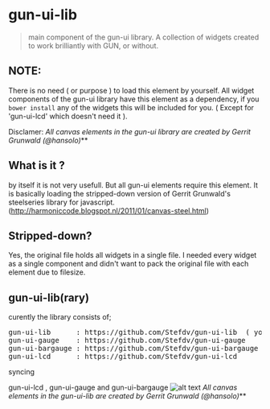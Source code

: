 gun-ui-lib
==========
> main component of the gun-ui library.
> A collection of widgets created to work brilliantly with GUN, or without.

## NOTE: 
There is no need ( or purpose ) to load this element by yourself. All widget components of the gun-ui library have this element as a dependency, if you  `bower install` any of the widgets this will be included for you. ( Except for 'gun-ui-lcd' which doesn't need it ).

Disclamer:
_All canvas elements in the gun-ui library are created by Gerrit Grunwald (@hansolo)_**

## What is it ?
by itself it is not very usefull. But all gun-ui elements require this element. It is basically loading the stripped-down version of Gerrit Grunwald's steelseries library for javascript. (http://harmoniccode.blogspot.nl/2011/01/canvas-steel.html)

## Stripped-down?
Yes, the original file holds all widgets in a single file. I needed every widget as a single component and didn't want to pack the original file with each element due to filesize.

## gun-ui-lib(rary)
curently the library consists of;
<pre>
gun-ui-lib      : https://github.com/Stefdv/gun-ui-lib  ( you`re already here )   
gun-ui-gauge    : https://github.com/Stefdv/gun-ui-gauge 
gun-ui-bargauge : https://github.com/Stefdv/gun-ui-bargauge 
gun-ui-lcd      : https://github.com/Stefdv/gun-ui-lcd
</pre>
syncing

gun-ui-lcd , gun-ui-gauge and gun-ui-bargauge 
![alt text](https://cloud.githubusercontent.com/assets/890650/19337265/e26abdcc-9113-11e6-9fea-e5d8a66bff31.gif)
_All canvas elements in the gun-ui-lib are created by Gerrit Grunwald (@hansolo)_**
